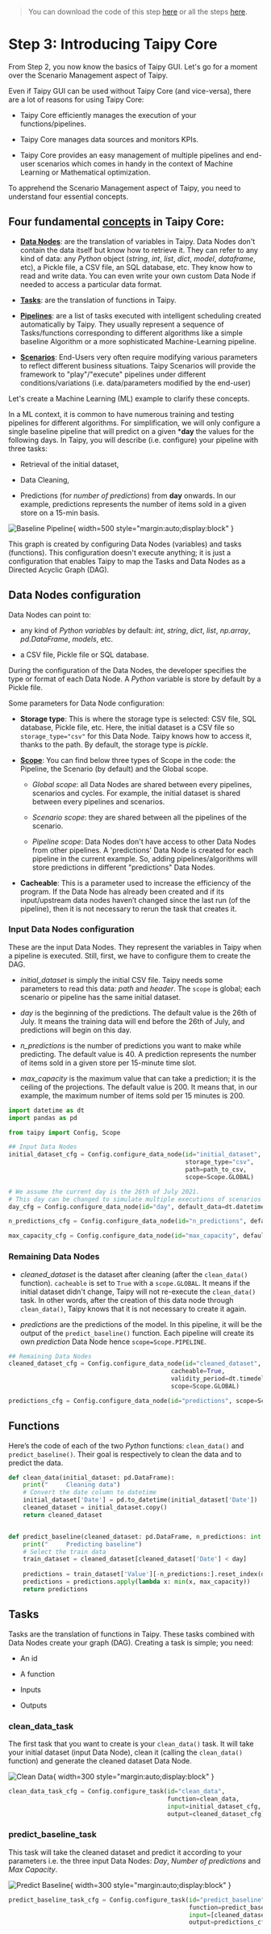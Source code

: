 > You can download the code of this step [here](../src/step_03.py) or all the steps [here](https://github.com/Avaiga/taipy-getting-started/tree/develop/src).

# Step 3: Introducing Taipy Core

From Step 2, you now know the basics of Taipy GUI. Let's go for a moment over the Scenario Management aspect of Taipy.

Even if Taipy GUI can be used without Taipy Core (and vice-versa), there are a lot of reasons for using Taipy Core:

- Taipy Core efficiently manages the execution of your functions/pipelines.

- Taipy Core manages data sources and monitors KPIs.

- Taipy Core provides an easy management of multiple pipelines and end-user scenarios which comes in handy in the 
  context of Machine Learning or Mathematical optimization.

To apprehend the Scenario Management aspect of Taipy, you need to understand four essential concepts.


## Four fundamental [concepts](https://docs.taipy.io/manuals/core/concepts/) in Taipy Core:

- [**Data Nodes**](https://docs.taipy.io/manuals/core/concepts/data-node/): are the translation of variables in 
  Taipy. Data Nodes don't contain the data itself but know how to retrieve it. They can refer to any kind of data: 
  any *Python* object (*string*, *int*, *list*, *dict*, *model*, *dataframe*, etc), a Pickle file, a CSV file, an 
  SQL database, etc. They know how to read and write data. You can even write your own custom Data Node if needed to 
  access a particular data format.

- [**Tasks**](https://docs.taipy.io/manuals/core/concepts/task/): are the translation of functions in Taipy.

- [**Pipelines**](https://docs.taipy.io/manuals/core/concepts/pipeline/): are a list of tasks executed with 
  intelligent scheduling created automatically by Taipy. They usually represent a sequence of Tasks/functions 
  corresponding to different algorithms like a simple baseline Algorithm or a more sophisticated Machine-Learning 
  pipeline.

- [**Scenarios**](https://docs.taipy.io/manuals/core/concepts/scenario/): End-Users very often require modifying 
  various parameters to reflect different business situations. Taipy Scenarios will provide the framework to 
  "play"/"execute" pipelines under different conditions/variations (i.e. data/parameters modified by the end-user)


Let's create a Machine Learning (ML) example to clarify these concepts.

In a ML context, it is common to have numerous training and testing pipelines for different algorithms. For 
simplification, we will only configure a single baseline pipeline that will predict on a given ***day** the values 
for the following days. In Taipy, you will describe (i.e. configure) your pipeline with three tasks:

- Retrieval of the initial dataset,

- Data Cleaning,

- Predictions (for *number of predictions*) from **day** onwards. In our example, predictions represents the number 
  of items sold in a given store on a 15-min basis.

![Baseline Pipeline](baseline_pipeline.svg){ width=500 style="margin:auto;display:block" }

This graph is created by configuring Data Nodes (variables) and tasks (functions). This configuration doesn't 
execute anything; it is just a configuration that enables Taipy to map the Tasks and Data Nodes as a Directed 
Acyclic Graph (DAG).

## Data Nodes configuration

Data Nodes can point to:

- any kind of *Python variables* by default: *int*, *string*, *dict*, *list*, *np.array*, *pd.DataFrame*, *models*, etc. 

- a CSV file, Pickle file or SQL database.

During the configuration of the Data Nodes, the developer specifies the type or format of each Data Node. A *Python* 
variable is store by default by a Pickle file.

Some parameters for Data Node configuration:

- **Storage type**: This is where the storage type is selected: CSV file, SQL database, Pickle file, etc.
            Here, the initial dataset is a CSV file so `storage_type="csv"` for this Data Node. Taipy knows how to 
  access it, thanks to the path. By default, the storage type is *pickle*.

- **[Scope](https://docs.taipy.io/manuals/core/concepts/scope/)**: You can find below three types of Scope in the 
  code: the Pipeline, the Scenario (by default) and the Global scope.

    - *Global scope*: all Data Nodes are shared between every pipelines, scenarios and cycles. For example, the 
      initial dataset is shared between every pipelines and scenarios.

    - *Scenario scope*: they are shared between all the pipelines of the scenario.

    - *Pipeline scope*: Data Nodes don't have access to other Data Nodes from other pipelines. A 'predictions' Data 
      Node is created for each pipeline in the current example. So, adding pipelines/algorithms will store 
      predictions in different "predictions" Data Nodes.

- **Cacheable**: This is a parameter used to increase the efficiency of the program. If the Data Node has already 
  been created and if its input/upstream data nodes haven’t changed since the last run (of the pipeline), then it is 
  not necessary to rerun the task that creates it.


### Input Data Nodes configuration
These are the input Data Nodes. They represent the variables in Taipy when a pipeline is executed. Still, first, we 
have to configure them to create the DAG.

- *initial_dataset* is simply the initial CSV file. Taipy needs some parameters to read this data: *path* and 
  *header*. The `scope` is global; each scenario or pipeline has the same initial dataset.

- *day* is the beginning of the predictions. The default value is the 26th of July. It means the training data will 
  end before the 26th of July, and predictions will begin on this day.

- *n_predictions* is the number of predictions you want to make while predicting. The default value is 40. A 
  prediction represents the number of items sold in a given store per 15-minute time slot.

- *max_capacity* is the maximum value that can take a prediction; it is the ceiling of the projections. The default 
  value is 200. It means that, in our example, the maximum number of items sold per 15 minutes is 200.

```python
import datetime as dt
import pandas as pd

from taipy import Config, Scope

## Input Data Nodes
initial_dataset_cfg = Config.configure_data_node(id="initial_dataset",
                                                 storage_type="csv",
                                                 path=path_to_csv,
                                                 scope=Scope.GLOBAL)

# We assume the current day is the 26th of July 2021.
# This day can be changed to simulate multiple executions of scenarios on different days
day_cfg = Config.configure_data_node(id="day", default_data=dt.datetime(2021, 7, 26))

n_predictions_cfg = Config.configure_data_node(id="n_predictions", default_data=40)

max_capacity_cfg = Config.configure_data_node(id="max_capacity", default_data=200)

```

### Remaining Data Nodes

- *cleaned_dataset* is the dataset after cleaning (after the `clean_data()` function). `cacheable` is set to `True` 
  with a `scope.GLOBAL`. It means if the initial dataset didn't change, Taipy will not re-execute the `clean_data()` 
  task. In other words, after the creation of this data node through `clean_data()`, Taipy knows that it is not 
  necessary to create it again.

- *predictions* are the predictions of the model. In this pipeline, it will be the output of the `predict_baseline()` 
  function. Each pipeline will create its own *prediction* Data Node hence `scope=Scope.PIPELINE`.

```python
## Remaining Data Nodes
cleaned_dataset_cfg = Config.configure_data_node(id="cleaned_dataset",
                                             cacheable=True,
                                             validity_period=dt.timedelta(days=1),
                                             scope=Scope.GLOBAL) 

predictions_cfg = Config.configure_data_node(id="predictions", scope=Scope.PIPELINE)
```


## Functions

Here’s the code of each of the two *Python* functions: `clean_data()` and `predict_baseline()`. Their goal is 
respectively to clean the data and to predict the data.

```python
def clean_data(initial_dataset: pd.DataFrame):
    print("     Cleaning data")
    # Convert the date column to datetime
    initial_dataset['Date'] = pd.to_datetime(initial_dataset['Date'])
    cleaned_dataset = initial_dataset.copy()
    return cleaned_dataset


def predict_baseline(cleaned_dataset: pd.DataFrame, n_predictions: int, day: dt.datetime, max_capacity: int):
    print("     Predicting baseline")
    # Select the train data
    train_dataset = cleaned_dataset[cleaned_dataset['Date'] < day]
    
    predictions = train_dataset['Value'][-n_predictions:].reset_index(drop=True)
    predictions = predictions.apply(lambda x: min(x, max_capacity))
    return predictions
```

## Tasks

Tasks are the translation of functions in Taipy. These tasks combined with Data Nodes create your graph (DAG). 
Creating a task is simple; you need:

- An id

- A function

- Inputs

- Outputs

### clean_data_task

The first task that you want to create is your `clean_data()` task. It will take your initial dataset (input Data 
Node), clean it (calling the `clean_data()` function) and generate the cleaned dataset Data Node.

![Clean Data](clean_data.svg){ width=300 style="margin:auto;display:block" }

```python
clean_data_task_cfg = Config.configure_task(id="clean_data",
                                            function=clean_data,
                                            input=initial_dataset_cfg,
                                            output=cleaned_dataset_cfg)
```

### predict_baseline_task

This task will take the cleaned dataset and predict it according to your parameters i.e. the three input Data Nodes: 
*Day*, *Number of predictions* and *Max Capacity*.

![Predict Baseline](predict_baseline.svg){ width=300 style="margin:auto;display:block" }

```python
predict_baseline_task_cfg = Config.configure_task(id="predict_baseline",
                                                  function=predict_baseline,
                                                  input=[cleaned_dataset_cfg, n_predictions_cfg, day_cfg, max_capacity_cfg],
                                                  output=predictions_cfg)
```
